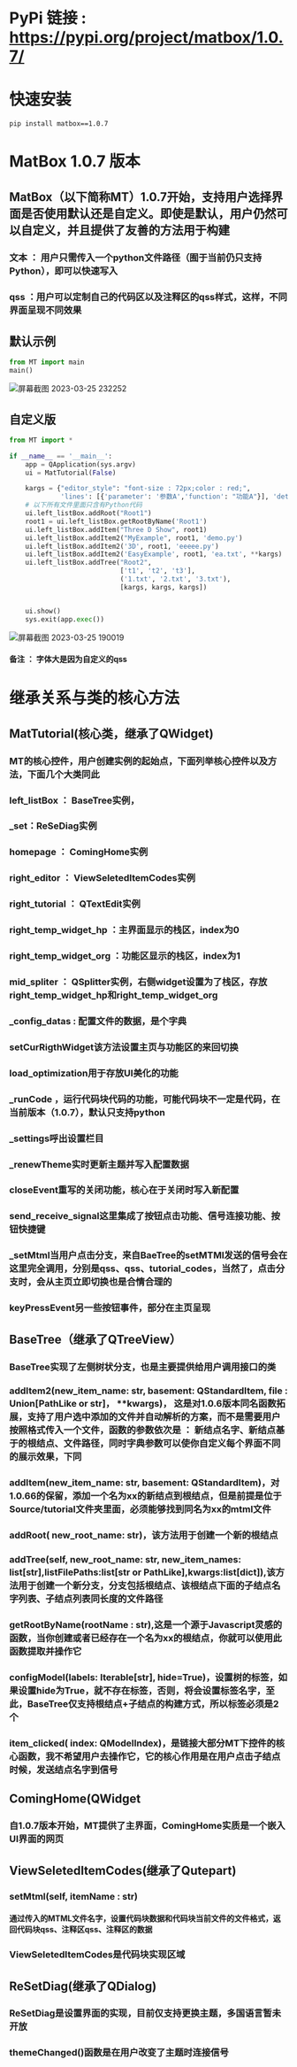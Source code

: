 # PyPi 链接 : https://pypi.org/project/matbox/1.0.7/

# 快速安装
```
pip install matbox==1.0.7
```

# MatBox 1.0.7 版本

## MatBox（以下简称MT）1.0.7开始，支持用户选择界面是否使用默认还是自定义。即使是默认，用户仍然可以自定义，并且提供了友善的方法用于构建
### 文本 ： 用户只需传入一个python文件路径（囿于当前仍只支持Python），即可以快速写入
### qss ：用户可以定制自己的代码区以及注释区的qss样式，这样，不同界面呈现不同效果

## 默认示例
```python
from MT import main
main()
```
![屏幕截图 2023-03-25 232252](https://user-images.githubusercontent.com/88701385/227726669-8cf66a25-22c5-4e17-a5ba-5866bda290f6.png)



## 自定义版
```python
from MT import *

if __name__ == '__main__':
    app = QApplication(sys.argv)
    ui = MatTutorial(False)

    kargs = {"editor_style": "font-size : 72px;color : red;",
             'lines': [{'parameter': '参数A','function': "功能A"}], 'details_style': "font-size : 72px;color : red;"}
    # 以下所有文件里面只含有Python代码
    ui.left_listBox.addRoot("Root1")
    root1 = ui.left_listBox.getRootByName('Root1')
    ui.left_listBox.addItem("Three D Show", root1)
    ui.left_listBox.addItem2("MyExample", root1, 'demo.py')
    ui.left_listBox.addItem2('3D', root1, 'eeeee.py')
    ui.left_listBox.addItem2('EasyExample', root1, 'ea.txt', **kargs)
    ui.left_listBox.addTree("Root2",
                            ['t1', 't2', 't3'],
                            ('1.txt', '2.txt', '3.txt'),
                            [kargs, kargs, kargs])


    ui.show()
    sys.exit(app.exec())

```
![屏幕截图 2023-03-25 190019](https://user-images.githubusercontent.com/88701385/227726435-de5c385d-3736-4c6b-8ff7-8de696a986b4.png)


#### 备注 ： 字体大是因为自定义的qss

# 继承关系与类的核心方法

## MatTutorial(核心类，继承了QWidget)

### MT的核心控件，用户创建实例的起始点，下面列举核心控件以及方法，下面几个大类同此

### left_listBox ： BaseTree实例，

### _set：ReSeDiag实例

### homepage ： ComingHome实例

### right_editor ： ViewSeletedItemCodes实例

### right_tutorial ： QTextEdit实例

### right_temp_widget_hp ：主界面显示的栈区，index为0

### right_temp_widget_org ：功能区显示的栈区，index为1

### mid_spliter ： QSplitter实例，右侧widget设置为了栈区，存放right_temp_widget_hp和right_temp_widget_org

### _config_datas : 配置文件的数据，是个字典

### setCurRigthWidget该方法设置主页与功能区的来回切换

### load_optimization用于存放UI美化的功能

### _runCode ，运行代码块代码的功能，可能代码块不一定是代码，在当前版本（1.0.7），默认只支持python

### _settings呼出设置栏目

### _renewTheme实时更新主题并写入配置数据

### closeEvent重写的关闭功能，核心在于关闭时写入新配置

### send_receive_signal这里集成了按钮点击功能、信号连接功能、按钮快捷键

### _setMtml当用户点击分支，来自BaeTree的setMTMl发送的信号会在这里完全调用，分别是qss、qss、tutorial_codes，当然了，点击分支时，会从主页立即切换也是合情合理的

### keyPressEvent另一些按钮事件，部分在主页呈现

## BaseTree（继承了QTreeView）

### BaseTree实现了左侧树状分支，也是主要提供给用户调用接口的类

### addItem2(new_item_name: str, basement: QStandardItem, file : Union[PathLike or str]， **kwargs)， 这是对1.0.6版本同名函数拓展，支持了用户选中添加的文件并自动解析的方案，而不是需要用户按照格式传入一个文件，函数的参数依次是 ： 新结点名字、新结点基于的根结点、文件路径，同时字典参数可以使你自定义每个界面不同的展示效果，下同

### addItem(new_item_name: str,  basement: QStandardItem)，对1.0.66的保留，添加一个名为xx的新结点到根结点，但是前提是位于Source/tutorial文件夹里面，必须能够找到同名为xx的mtml文件

### addRoot( new_root_name: str)，该方法用于创建一个新的根结点

### addTree(self, new_root_name: str, new_item_names: list[str],listFilePaths:list[str or PathLike],kwargs:list[dict]),该方法用于创建一个新分支，分支包括根结点、该根结点下面的子结点名字列表、子结点列表同长度的文件路径

### getRootByName(rootName : str),这是一个源于Javascript灵感的函数，当你创建或者已经存在一个名为xx的根结点，你就可以使用此函数提取并操作它

### configModel(labels: Iterable[str], hide=True)，设置树的标签，如果设置hide为True，就不存在标签，否则，将会设置标签名字，至此，BaseTree仅支持根结点+子结点的构建方式，所以标签必须是2个

### item_clicked( index: QModelIndex)，是链接大部分MT下控件的核心函数，我不希望用户去操作它，它的核心作用是在用户点击子结点时候，发送结点名字到信号

## ComingHome(QWidget

### 自1.0.7版本开始，MT提供了主界面，ComingHome实质是一个嵌入UI界面的网页

## ViewSeletedItemCodes(继承了Qutepart)

### setMtml(self, itemName : str)

#### 通过传入的MTML文件名字，设置代码块数据和代码块当前文件的文件格式，返回代码块qss、注释区qss、注释区的数据

### ViewSeletedItemCodes是代码块实现区域

## ReSetDiag(继承了QDialog)

### ReSetDiag是设置界面的实现，目前仅支持更换主题，多国语言暂未开放

### themeChanged()函数是在用户改变了主题时连接信号
